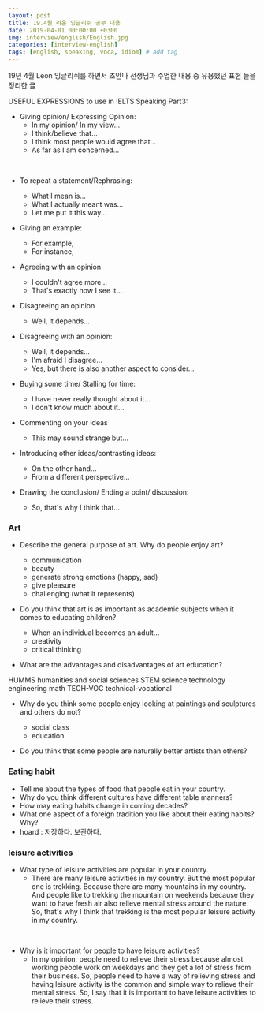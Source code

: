 ```yaml
---
layout: post
title: 19.4월 리온 잉글리쉬 공부 내용
date: 2019-04-01 00:00:00 +0300
img: interview/english/English.jpg
categories: [interview-english] 
tags: [english, speaking, voca, idiom] # add tag
---
```


19년 4월 Leon 잉글리쉬를 하면서 조안나 선생님과 수업한 내용 중 유용했던 표현 들을 정리한 글

USEFUL EXPRESSIONS to use in IELTS Speaking Part3: 

+ Giving opinion/ Expressing Opinion:
    + In my opinion/ In my view…
    + I think/believe that...
    + I think most people would agree that...
    + As far as I am concerned...

<br>

+ To repeat a statement/Rephrasing:
    + What I mean is...
    + What I actually meant was...
    + Let me put it this way...

+ Giving an example:
    + For example,
    + For instance, 

+ Agreeing with an opinion
    + I couldn't agree more...
    + That's exactly how I see it...

+ Disagreeing an opinion
    + Well, it depends...
    
+ Disagreeing with an opinion:
    + Well, it depends...
    + I'm afraid I disagree...
    + Yes, but there is also another aspect to consider...

+ Buying some time/ Stalling for time:
    + I have never really thought about it...
    + I don't know much about it...

+ Commenting on your ideas
    + This may sound strange but...

+ Introducing other ideas/contrasting ideas:
    + On the other hand...
    + From a different perspective...

+ Drawing the conclusion/ Ending a point/ discussion:
    + So, that's why I think that...
    
### Art

+ Describe the general purpose of art. Why do people enjoy art?
    - communication
    - beauty 
    - generate strong emotions (happy, sad)
    - give pleasure
    - challenging (what it represents)

+ Do you think that art is as important as academic subjects when it comes to educating children?
    + When an individual becomes an adult...
    + creativity
    + critical thinking

+ What are the advantages and disadvantages of art education?

HUMMS humanities and social sciences
STEM science technology engineering math
TECH-VOC technical-vocational
    
+ Why do you think some people enjoy looking at paintings and sculptures and others do not?
    + social class
    + education
    
+ Do you think that some people are naturally better artists than others?
    
### Eating habit

+ Tell me about the types of food that people eat in your country.
+ Why do you think different cultures have different table manners?
+ How may eating habits change in coming decades?
+ What one aspect of a foreign tradition you like about their eating habits? Why?
+ hoard : 저장하다. 보관하다. 

### leisure activities

+ What type of leisure activities are popular in your country.
    + There are many leisure activities in my country. But the most popular one is trekking. Because there are many mountains in my country. And people like to trekking the mountain on weekends because they want to have fresh air also relieve mental stress around the nature. So, that's why I think that trekking is the most popular leisure activity in my country.

<br>

+ Why is it important for people to have leisure activities?
    + In my opinion, people need to relieve their stress because almost working people work on weekdays and they get a lot of stress from their business. So, people need to have a way of relieving stress and having leisure activity is the common and simple way to relieve their mental stress. So, I say that it is important to have leisure activities to relieve their stress.   

